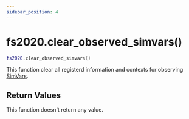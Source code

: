```yaml
---
sidebar_position: 4
---
```


# fs2020.clear_observed_simvars()
```lua
fs2020.clear_observed_simvars()
```
This function clear all registerd information and contexts for observing [SimVars](https://docs.flightsimulator.com/html/Programming_Tools/SimVars/Simulation_Variables.htm).

## Return Values
This function doesn't return any value.
